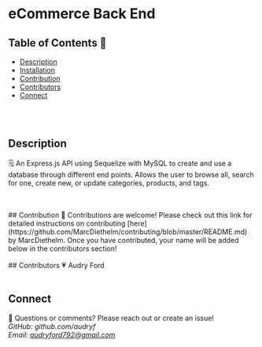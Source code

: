 # eCommerce Back End

## Table of Contents  👀<br>
- [Description](#description)
- [Installation](#installation)
- [Contribution](#contribution)
- [Contributors](#contributors)
- [Connect](#connect)
<br>
<br>

## Description
🗒
An Express.js API using Sequelize with MySQL to create and use a database through different end points. Allows the user to browse all, search for one, create new, or update categories, products, and tags. 
<br>
<br>


<br>
## Contribution
👥
Contributions are welcome! Please check out this link for detailed instructions on contributing [here](https://github.com/MarcDiethelm/contributing/blob/master/README.md) by MarcDiethelm. Once you have contributed, your name will be added below in the contributors section!
<br>
<br>
## Contributors
💗
Audry Ford 
<br>
<br>

## Connect
📧
Questions or comments? Please reach out or create an issue!
<br>
*GitHub: github.com/audryf*<br>
*Email: audryford792@gmail.com*